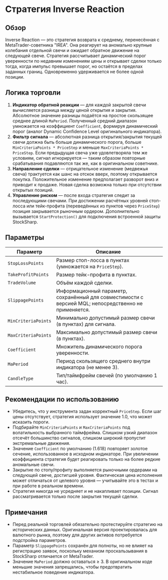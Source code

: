# Стратегия Inverse Reaction

## Обзор
Inverse Reaction — это стратегия возврата к среднему, перенесённая с MetaTrader-советника "IREA". Она реагирует на аномально крупные колебания отдельной свечи и ожидает обратное движение на следующей свече. Стратегия рассчитывает динамический порог уверенности по недавним изменениям цены и открывает сделки только тогда, когда импульс превышает порог, но остаётся в пределах заданных границ. Одновременно удерживается не более одной позиции.

## Логика торговли
1. **Индикатор обратной реакции** — для каждой закрытой свечи вычисляется разница между ценой открытия и закрытия. Абсолютное значение разницы подаётся на простое скользящее среднее длиной `MaPeriod`. Полученный средний диапазон умножается на коэффициент `Coefficient`, формируя динамический порог (аналог Dynamic Confidence Level оригинального индикатора).
2. **Фильтр сигнала** — абсолютная разница открытия/закрытия текущей свечи должна быть больше динамического порога, больше `MinCriteriaPoints * PriceStep` и меньше `MaxCriteriaPoints * PriceStep`. Если предыдущая свеча уже удовлетворяла тем же условиям, сигнал игнорируется — таким образом повторные срабатывания подавляются так же, как в оригинальном советнике.
3. **Направление сделки** — отрицательное изменение (медвежья свеча) трактуется как шанс на отскок вверх, поэтому открывается покупка. Положительное изменение предполагает разворот вниз и приводит к продаже. Новая сделка возможна только при отсутствии открытых позиций.
4. **Управление риском** — после входа стратегия следит за последующими свечами. При достижении расчётных уровней стоп-лосса или тейк-профита (переведённых из пунктов через `PriceStep`) позиция закрывается рыночным ордером. Дополнительно вызывается `StartProtection()` для подключения встроенной защиты StockSharp.

## Параметры
| Параметр | Описание |
|----------|----------|
| `StopLossPoints` | Размер стоп-лосса в пунктах (умножается на `PriceStep`). |
| `TakeProfitPoints` | Размер тейк-профита в пунктах. |
| `TradeVolume` | Объём каждой сделки. |
| `SlippagePoints` | Информационный параметр, сохранённый для совместимости с версией MQL; непосредственно не применяется. |
| `MinCriteriaPoints` | Минимально допустимый размер свечи (в пунктах) для сигнала. |
| `MaxCriteriaPoints` | Максимально допустимый размер свечи (в пунктах). |
| `Coefficient` | Множитель динамического порога уверенности. |
| `MaPeriod` | Период скользящего среднего внутри индикатора (не менее 3). |
| `CandleType` | Тип/таймфрейм свечей (по умолчанию 1 час). |

## Рекомендации по использованию
- Убедитесь, что у инструмента задан корректный `PriceStep`. Если шаг цены отсутствует, стратегия использует значение 1.0, что может исказить пороги.
- Подбирайте `MinCriteriaPoints` и `MaxCriteriaPoints` под волатильность выбранного таймфрейма. Слишком узкий диапазон отсечёт большинство сигналов, слишком широкий пропустит экстремальные движения.
- Значение `Coefficient` по умолчанию (1.618) повторяет золотое сечение, использованное в исходном индикаторе. При увеличении коэффициента стратегия будет реагировать только на более редкие аномальные свечи.
- Закрытие по стопу/профиту выполняется рыночными ордерами на следующей свече, достигшей уровня. Фактическая цена исполнения может отличаться от целевого уровня — учитывайте это в тестах и при работе в реальном времени.
- Стратегия никогда не усредняет и не накапливает позиции. Сигнал рассматривается только после закрытия текущей сделки.

## Примечания
- Перед реальной торговлей обязательно протестируйте стратегию на исторических данных. Оригинальная версия проектировалась для валютного рынка, поэтому для других активов потребуется подстройка параметров.
- Параметр `SlippagePoints` сохранён для полноты, но не влияет на регистрацию заявок, поскольку механизм проскальзывания в StockSharp отличается от MetaTrader.
- Значение `MaPeriod` должно оставаться ≥ 3. В оригинальном коде меньшие значения запрещались, чтобы предотвратить нестабильное поведение индикатора.
